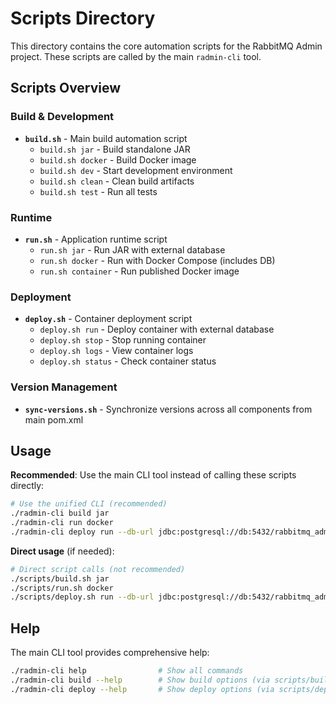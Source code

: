 # Scripts Directory

This directory contains the core automation scripts for the RabbitMQ Admin project. These scripts are called by the main `radmin-cli` tool.

## Scripts Overview

### Build & Development

- **`build.sh`** - Main build automation script
  - `build.sh jar` - Build standalone JAR
  - `build.sh docker` - Build Docker image
  - `build.sh dev` - Start development environment
  - `build.sh clean` - Clean build artifacts
  - `build.sh test` - Run all tests

### Runtime

- **`run.sh`** - Application runtime script
  - `run.sh jar` - Run JAR with external database
  - `run.sh docker` - Run with Docker Compose (includes DB)
  - `run.sh container` - Run published Docker image

### Deployment

- **`deploy.sh`** - Container deployment script
  - `deploy.sh run` - Deploy container with external database
  - `deploy.sh stop` - Stop running container
  - `deploy.sh logs` - View container logs
  - `deploy.sh status` - Check container status

### Version Management

- **`sync-versions.sh`** - Synchronize versions across all components from main pom.xml

## Usage

**Recommended**: Use the main CLI tool instead of calling these scripts directly:

```bash
# Use the unified CLI (recommended)
./radmin-cli build jar
./radmin-cli run docker
./radmin-cli deploy run --db-url jdbc:postgresql://db:5432/rabbitmq_admin --db-user admin --db-pass secret --jwt-secret my-secret
```

**Direct usage** (if needed):

```bash
# Direct script calls (not recommended)
./scripts/build.sh jar
./scripts/run.sh docker
./scripts/deploy.sh run --db-url jdbc:postgresql://db:5432/rabbitmq_admin --db-user admin --db-pass secret --jwt-secret my-secret
```

## Help

The main CLI tool provides comprehensive help:

```bash
./radmin-cli help                # Show all commands
./radmin-cli build --help        # Show build options (via scripts/build.sh --help)
./radmin-cli deploy --help       # Show deploy options (via scripts/deploy.sh --help)
```
